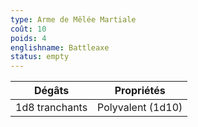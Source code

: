 ```yaml
---
type: Arme de Mêlée Martiale
coût: 10
poids: 4
englishname: Battleaxe
status: empty
---
```


| Dégâts         | Propriétés        |
| -------------- | ----------------- |
| 1d8 tranchants | Polyvalent (1d10) |

